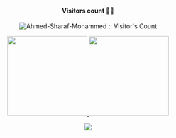 <!--### Hi there 👋-->

<!--
**Ahmed-Sharaf-Mohammed/Ahmed-Sharaf-Mohammed** is a ✨ _special_ ✨ repository because its `README.md` (this file) appears on your GitHub profile.

Here are some ideas to get you started:

- 🔭 I’m currently working on ...
- 🌱 I’m currently learning ...
- 👯 I’m looking to collaborate on ...
- 🤔 I’m looking for help with ...
- 💬 Ask me about ...
- 📫 How to reach me: ...
- 😄 Pronouns: ...
- ⚡ Fun fact: ...
-->

<h4 align="center">Visitors count 👀😁</h4>
<p align="center"><img src="https://profile-counter.glitch.me/{Ahmed-Sharaf-Mohammed}/count.svg" alt="Ahmed-Sharaf-Mohammed :: Visitor's Count" /></p>

<p align="center">
<a href="https://github.com/Ahmed-Sharaf-Mohammed">
  <img height="180em" src="https://github-readme-stats-eight-theta.vercel.app/api?username=Ahmed-Sharaf-Mohammed&show_icons=true&theme=radical&include_all_commits=true&count_private=true" />
  <img height="180em" src="https://github-readme-stats-eight-theta.vercel.app/api/top-langs/?username=Ahmed-Sharaf-Mohammed&layout=compact&exclude_lang=java+r&theme=radical" />
</a>
</p>

<!--profile visit count-->
<div align="center">
  
[![](https://visitcount.itsvg.in/api?id=Ahmed-Sharaf-Mohammed&icon=3&color=6)](https://visitcount.itsvg.in)
  
</div>

